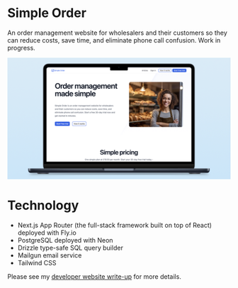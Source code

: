 # Simple Order

An order management website for wholesalers and their customers so they can reduce costs, save time, and eliminate phone call confusion. Work in progress.

![Simple Order desktop landing page screenshot](https://raw.githubusercontent.com/danedwardsdeveloper/simple-order/refs/heads/main/misc/github-readme-mockup.webp)

# Technology

-  Next.js App Router (the full-stack framework built on top of React) deployed with Fly.io
-  PostgreSQL deployed with Neon
-  Drizzle type-safe SQL query builder
-  Mailgun email service
-  Tailwind CSS

Please see my [developer website write-up](http://danedwardsdeveloper.com/projects/simple-order) for more details.
